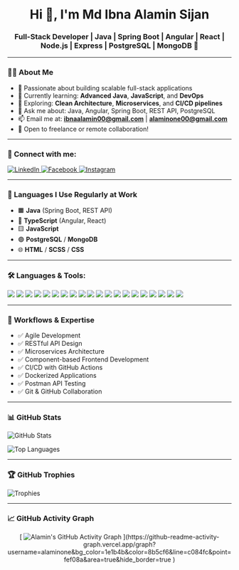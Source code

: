 <h1 align="center">Hi 👋, I'm Md Ibna Alamin Sijan</h1>
<h3 align="center">Full-Stack Developer | Java | Spring Boot | Angular | React | Node.js | Express | PostgreSQL | MongoDB 🚀</h3>

---

### 👨‍💼 About Me

- 🎯 Passionate about building scalable full-stack applications
- 🧠 Currently learning: **Advanced Java**, **JavaScript**, and **DevOps**
- 🔭 Exploring: **Clean Architecture**, **Microservices**, and **CI/CD pipelines**
- 💬 Ask me about: Java, Angular, Spring Boot, REST API, PostgreSQL
- 📫 Email me at: **ibnaalamin00@gmail.com** | **alaminone00@gmail.com**
- 🧳 Open to freelance or remote collaboration!

---

### 🔗 Connect with me:
<p align="left">
  <a href="https://linkedin.com/in/alamin-sijun-9783a52a4" target="_blank">
    <img src="https://img.shields.io/badge/LinkedIn-blue?style=for-the-badge&logo=linkedin" alt="LinkedIn"/>
  </a>
  <a href="https://fb.com/ibna.alamin" target="_blank">
    <img src="https://img.shields.io/badge/Facebook-1877F2?style=for-the-badge&logo=facebook&logoColor=white" alt="Facebook"/>
  </a>
  <a href="https://instagram.com/ibna_alamin" target="_blank">
    <img src="https://img.shields.io/badge/Instagram-E4405F?style=for-the-badge&logo=instagram&logoColor=white" alt="Instagram"/>
  </a>
</p>

---

### 🧠 Languages I Use Regularly at Work

- 🟧 **Java** (Spring Boot, REST API)
- 🔷 **TypeScript** (Angular, React)
- 🟨 **JavaScript**
- 🟣 **PostgreSQL** / **MongoDB**
- 🌐 **HTML** / **SCSS** / **CSS**

---

### 🛠️ Languages & Tools:
<p align="left">
  <img src="https://img.shields.io/badge/Java-007396?style=flat&logo=java&logoColor=white" />
  <img src="https://img.shields.io/badge/SpringBoot-6DB33F?style=flat&logo=springboot&logoColor=white" />
  <img src="https://img.shields.io/badge/Angular-DD0031?style=flat&logo=angular&logoColor=white" />
  <img src="https://img.shields.io/badge/React-61DAFB?style=flat&logo=react&logoColor=black" />
  <img src="https://img.shields.io/badge/Node.js-339933?style=flat&logo=nodedotjs&logoColor=white" />
  <img src="https://img.shields.io/badge/Express.js-000000?style=flat&logo=express&logoColor=white" />
  <img src="https://img.shields.io/badge/PostgreSQL-4169E1?style=flat&logo=postgresql&logoColor=white" />
  <img src="https://img.shields.io/badge/MongoDB-47A248?style=flat&logo=mongodb&logoColor=white" />
  <img src="https://img.shields.io/badge/TypeScript-3178C6?style=flat&logo=typescript&logoColor=white" />
  <img src="https://img.shields.io/badge/JavaScript-F7DF1E?style=flat&logo=javascript&logoColor=black" />
  <img src="https://img.shields.io/badge/HTML5-E34F26?style=flat&logo=html5&logoColor=white" />
  <img src="https://img.shields.io/badge/CSS3-1572B6?style=flat&logo=css3&logoColor=white" />
  <img src="https://img.shields.io/badge/Bootstrap-563D7C?style=flat&logo=bootstrap&logoColor=white" />
  <img src="https://img.shields.io/badge/Tailwind-06B6D4?style=flat&logo=tailwindcss&logoColor=white" />
  <img src="https://img.shields.io/badge/MySQL-4479A1?style=flat&logo=mysql&logoColor=white" />
  <img src="https://img.shields.io/badge/Git-F05032?style=flat&logo=git&logoColor=white" />
  <img src="https://img.shields.io/badge/Docker-2496ED?style=flat&logo=docker&logoColor=white" />
  <img src="https://img.shields.io/badge/Postman-FF6C37?style=flat&logo=postman&logoColor=white" />
  <img src="https://img.shields.io/badge/Figma-F24E1E?style=flat&logo=figma&logoColor=white" />
  <img src="https://img.shields.io/badge/Firebase-FFCA28?style=flat&logo=firebase&logoColor=black" />
</p>

---

### 🧰 Workflows & Expertise

- ✅ Agile Development
- ✅ RESTful API Design
- ✅ Microservices Architecture
- ✅ Component-based Frontend Development
- ✅ CI/CD with GitHub Actions
- ✅ Dockerized Applications
- ✅ Postman API Testing
- ✅ Git & GitHub Collaboration

---

### 📊 GitHub Stats
<p align="left">
  <img src="https://github-readme-stats.vercel.app/api?username=alaminone&show_icons=true&locale=en" alt="GitHub Stats" />
</p>
<p align="left">
  <img src="https://github-readme-stats.vercel.app/api/top-langs?username=alaminone&show_icons=true&locale=en&layout=compact&hide=html,scss,css" alt="Top Languages" />
</p>

---

### 🏆 GitHub Trophies
<p align="left">
  <img src="https://github-profile-trophy.vercel.app/?username=alaminone&theme=radical&margin-w=10&row=1&no-frame=true" alt="Trophies" />
</p>

---

### 📈 GitHub Activity Graph
<p align="center">
[  <img src="https://github-readme-activity-graph.vercel.app/graph?username=alaminone&bg_color=0f172a&color=38bdf8&line=22d3ee&point=ffffff&area=true&hide_border=true" alt="Alamin's GitHub Activity Graph"/>
](https://github-readme-activity-graph.vercel.app/graph?username=alaminone&bg_color=1e1b4b&color=8b5cf6&line=c084fc&point=fef08a&area=true&hide_border=true
)</p>
